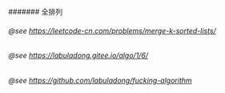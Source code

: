 #######
 全排列

 ###### @see https://leetcode-cn.com/problems/merge-k-sorted-lists/
 ###### @see  https://labuladong.gitee.io/algo/1/6/
 ###### @see  https://github.com/labuladong/fucking-algorithm